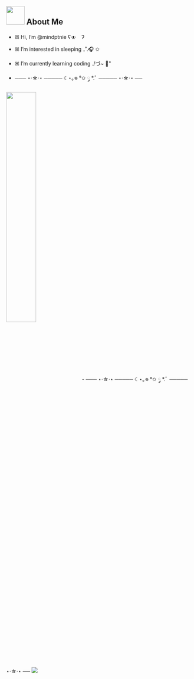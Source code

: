 

## <img src="https://i.pinimg.com/originals/fe/f8/65/fef865f1df5fa7bfefafaa56f4d7aaec.gif" width="50px" height="50px"></img> About Me

- ꕤ Hi, I’m @mindptnie  ʕ·ᴥ·　ʔ
- ꕤ I’m interested in sleeping ₊˚.🎧 ✩
- ꕤ I’m currently learning coding ./づ~ 🎀"

- ─── ⋆⋅☆⋅⋆ ───── ☾⋆｡𖦹 °✩  ༘ *.ﾟ ───── ⋆⋅☆⋅⋆ ──

<td align="center"> 
      <img align="center" width="40%" src="https://spotify-recently-played-readme.vercel.app/api?user=31lyutsr6qlbgjxhimiy7flam7ra&unique=on"></img>
    </td>
- ─── ⋆⋅☆⋅⋆ ───── ☾⋆｡𖦹 °✩  ༘ *.ﾟ ───── ⋆⋅☆⋅⋆ ──

<img src="https://i.pinimg.com/originals/f7/27/94/f727942afc6020da438acde4bcdada8a.gif" >



<!---
mindptnie/mindptnie is a ✨ special ✨ repository because its `README.md` (this file) appears on your GitHub profile.
You can click the Preview link to take a look at your changes.
--->
